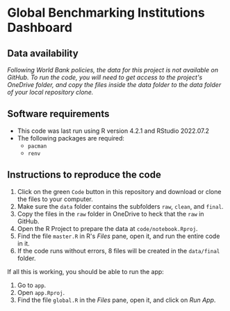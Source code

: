 # Global Benchmarking Institutions Dashboard

## Data availability

*Following World Bank policies, the data for this project is not available on GitHub. 
To run the code, you will need to get access to the project's OneDrive folder, 
and copy the files inside the data folder to the data folder of your local repository clone.*

## Software requirements

- This code was last run using R version 4.2.1 and RStudio 2022.07.2 
- The following packages are required:
  - `pacman`
  - `renv`

## Instructions to reproduce the code

1. Click on the green `Code` button in this repository and download or clone the files to your computer.
1. Make sure the `data` folder contains the subfolders `raw`, `clean`, and `final`.
1. Copy the files in the `raw` folder in OneDrive to heck that the `raw` in GitHub.
1. Open the R Project to prepare the data at `code/notebook.Rproj`.
1. Find the file `master.R` in R's *Files* pane, open it, and run the entire code in it.
1. If the code runs without errors, 8 files will be created in the `data/final` folder.

If all this is working, you should be able to run the app:
1. Go to `app`.
2. Open `app.Rproj`.
3. Find the file `global.R` in the *Files* pane, open it, and click on *Run App*.
